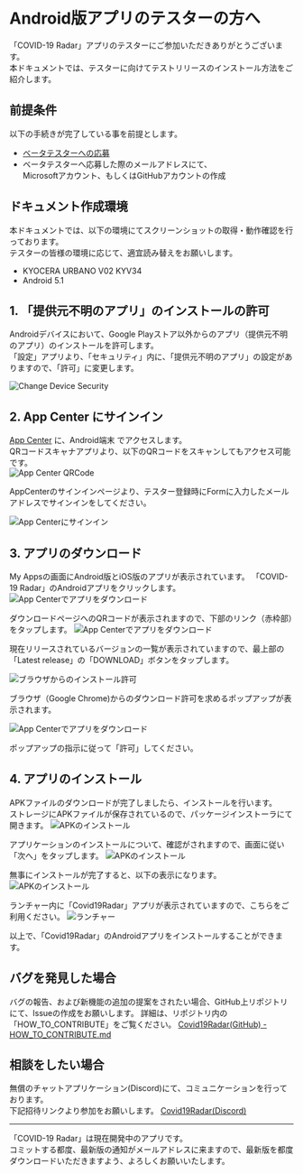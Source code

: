 # Android版アプリのテスターの方へ

「COVID-19 Radar」アプリのテスターにご参加いただきありがとうございます。  
本ドキュメントでは、テスターに向けてテストリリースのインストール方法をご紹介します。

## 前提条件
以下の手続きが完了している事を前提とします。
- [ベータテスターへの応募](https://bit.ly/2XSuVUJ) 
- ベータテスターへ応募した際のメールアドレスにて、  
Microsoftアカウント、もしくはGitHubアカウントの作成

## ドキュメント作成環境
本ドキュメントでは、以下の環境にてスクリーンショットの取得・動作確認を行っております。  
テスターの皆様の環境に応じて、適宜読み替えをお願いします。
- KYOCERA URBANO V02 KYV34
- Android 5.1

## 1. 「提供元不明のアプリ」のインストールの許可
Androidデバイスにおいて、Google Playストア以外からのアプリ（提供元不明のアプリ）のインストールを許可します。  
「設定」アプリより、「セキュリティ」内に、「提供元不明のアプリ」の設定がありますので、「許可」に変更します。

![Change Device Security](../.attachments/Android_003_DeviceSecurity.png)


## 2. App Center にサインイン

[App Center](https://appcenter.ms/sign-in) に、Android端末 でアクセスします。  
QRコードスキャナアプリより、以下のQRコードをスキャンしてもアクセス可能です。  
![App Center QRCode](../.attachments/appcenter-qrcode.png)

AppCenterのサインインページより、テスター登録時にFormに入力したメールアドレスでサインインをしてください。  

![App Centerにサインイン](../.attachments/Android_005_appcenter_signin.png)


## 3. アプリのダウンロード

My Appsの画面にAndroid版とiOS版のアプリが表示されています。
「COVID-19 Radar」のAndroidアプリをクリックします。
![App Centerでアプリをダウンロード](../.attachments/Android_006_appcenter_selectapps.png)


ダウンロードページへのQRコードが表示されますので、下部のリンク（赤枠部）をタップします。
![App Centerでアプリをダウンロード](../.attachments/Android_007_appcenter_installpage-qr)


現在リリースされているバージョンの一覧が表示されていますので、最上部の「Latest release」の「DOWNLOAD」ボタンをタップします。

![ブラウザからのインストール許可](../.attachments/Android_008_appcenter_intallpage.png)

ブラウザ（Google Chrome)からのダウンロード許可を求めるポップアップが表示されます。

![App Centerでアプリをダウンロード](../.attachments/Android_009_appcenter_downloading_apk.png)

ポップアップの指示に従って「許可」してください。

## 4. アプリのインストール

APKファイルのダウンロードが完了しましたら、インストールを行います。  
ストレージにAPKファイルが保存されているので、パッケージインストーラにて開きます。
![APKのインストール](../.attachments/Android_011_installing_apk.png)

アプリケーションのインストールについて、確認がされますので、画面に従い「次へ」をタップします。
![APKのインストール](../.attachments/Android_012_installing_apk.png)


無事にインストールが完了すると、以下の表示になります。
![APKのインストール](../.attachments/Android_014_installed_apk.png)

ランチャー内に「Covid19Radar」アプリが表示されていますので、こちらをご利用ください。
![ランチャー](../.attachments/Android_015_installed_apk.png)


以上で、「Covid19Radar」のAndroidアプリをインストールすることができます。

## バグを発見した場合
バグの報告、および新機能の追加の提案をされたい場合、GitHub上リポジトリにて、Issueの作成をお願いします。
詳細は、リポジトリ内の「HOW_TO_CONTRIBUTE」をご覧ください。
[Covid19Radar(GitHub) - HOW_TO_CONTRIBUTE.md](https://github.com/Covid-19Radar/Covid19Radar/blob/master/HOW_TO_CONTRIBUTE.md)

## 相談をしたい場合
無償のチャットアプリケーション(Discord)にて、コミュニケーションを行っております。  
下記招待リンクより参加をお願いします。
[Covid19Radar(Discord)](https://discord.gg/EzaYhD)


-----

「COVID-19 Radar」は現在開発中のアプリです。  
コミットする都度、最新版の通知がメールアドレスに来ますので、最新版を都度ダウンロードいただきますよう、よろしくお願いいたします。